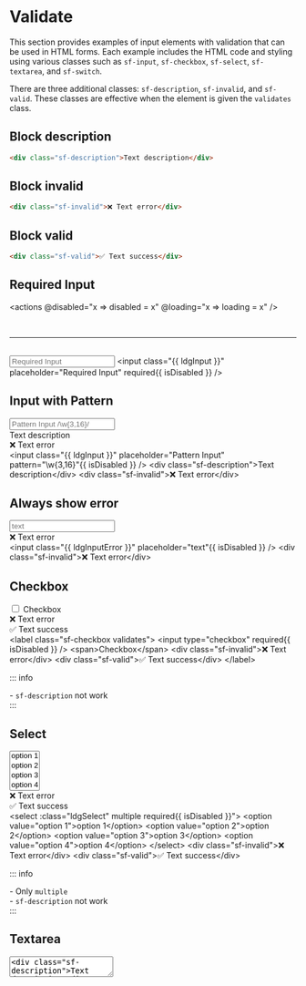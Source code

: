 
# Validate

This section provides examples of input elements with validation that can be used in HTML forms. Each example includes the HTML code and styling using various classes such as `sf-input`, `sf-checkbox`, `sf-select`, `sf-textarea`, and `sf-switch`.

There are three additional classes: `sf-description`, `sf-invalid`, and `sf-valid`. These classes are effective when the element is given the `validates` class.

## Block description
```html
<div class="sf-description">Text description</div>
```

## Block invalid
```html
<div class="sf-invalid">❌ Text error</div>
```

## Block valid
```html
<div class="sf-valid">✅ Text success</div>
```

## Required Input

<actions @disabled="x => disabled = x" @loading="x => loading = x" />

<br />

---
<br />

<input :class="ldgInput" placeholder="Required Input" required :disabled="disabled" />

<highlight lang="html">
&lt;input class="{{ ldgInput }}" placeholder="Required Input" required{{ isDisabled }} /&gt;
</highlight>

## Input with Pattern

<input :class="ldgInput" placeholder="Pattern Input /\w{3,16}/" pattern="\w{3,16}" :disabled="disabled" />
<div class="sf-description">Text description</div>
<div class="sf-invalid">❌ Text error</div>

<highlight lang="html">
&lt;input class="{{ ldgInput }}" placeholder="Pattern Input" pattern="\w{3,16}"{{ isDisabled }} /&gt;
&lt;div class="sf-description"&gt;Text description&lt;/div&gt;
&lt;div class="sf-invalid"&gt;❌ Text error&lt;/div&gt;
</highlight>

## Always show error

<input :class="ldgInputError" placeholder="text" :disabled="disabled" />
<div class="sf-invalid">❌ Text error</div>

<highlight lang="html">
&lt;input class="{{ ldgInputError }}" placeholder="text"{{ isDisabled }} /&gt;
&lt;div class="sf-invalid"&gt;❌ Text error&lt;/div&gt;
</highlight>

## Checkbox

<label class="sf-checkbox validates">
  <input type="checkbox" required :disabled="disabled" /> <span>Checkbox</span>
  <div class="sf-invalid">❌ Text error</div>
  <div class="sf-valid">✅ Text success</div>
</label>

<highlight lang="html">
&lt;label class="sf-checkbox validates"&gt;
  &lt;input type="checkbox" required{{ isDisabled }} /&gt; &lt;span&gt;Checkbox&lt;/span&gt;
  &lt;div class="sf-invalid"&gt;❌ Text error&lt;/div&gt;
  &lt;div class="sf-valid"&gt;✅ Text success&lt;/div&gt;
&lt;/label&gt;
</highlight>

::: info
<div> - <code>sf-description</code> not work</div>
:::

## Select

<select :class="ldgSelect" multiple required :disabled="disabled">
  <option value="option 1">option 1</option>
  <option value="option 2">option 2</option>
  <option value="option 3">option 3</option>
  <option value="option 4">option 4</option>
</select>
<div class="sf-invalid">❌ Text error</div>
<div class="sf-valid">✅ Text success</div>

<highlight lang="html">
&lt;select :class="ldgSelect" multiple required{{ isDisabled }}"&gt;
  &lt;option value="option 1"&gt;option 1&lt;/option&gt;
  &lt;option value="option 2"&gt;option 2&lt;/option&gt;
  &lt;option value="option 3"&gt;option 3&lt;/option&gt;
  &lt;option value="option 4"&gt;option 4&lt;/option&gt;
&lt;/select&gt;
&lt;div class="sf-invalid"&gt;❌ Text error&lt;/div&gt;
&lt;div class="sf-valid"&gt;✅ Text success&lt;/div&gt;
</highlight>

::: info
<div> - Only <code>multiple</code></div>
<div> - <code>sf-description</code> not work</div>
:::

## Textarea

<textarea :class="ldgTextarea" placeholder="textarea" required :disabled="disabled" />
<div class="sf-description">Text description</div>
<div class="sf-invalid">❌ Text error</div>
<div class="sf-valid">✅ Text success</div>

<highlight lang="html">
&lt;textarea class="{{ ldgTextarea }}" placeholder="textarea" required{{ isDisabled }}&gt;&lt;/textarea&gt;
&lt;div class="sf-description"&gt;Text description&lt;/div&gt;
&lt;div class="sf-invalid"&gt;❌ Text error&lt;/div&gt;
&lt;div class="sf-valid"&gt;✅ Text success&lt;/div&gt;
</highlight>

## Switch

<label class="sf-switch validates">
  <input type="checkbox" required :disabled="disabled" /> <span>Some text</span>
  <div class="sf-invalid">❌ Text error</div>
  <div class="sf-valid">✅ Text success</div>
</label>

<highlight lang="html">
&lt;label class="sf-switch validates"&gt;
  &lt;input type="checkbox" required{{ isDisabled }} /&gt; &lt;span&gt;Some text&lt;/span&gt;
  &lt;div class="sf-invalid"&gt;❌ Text error&lt;/div&gt;
  &lt;div class="sf-valid"&gt;✅ Text success&lt;/div&gt;
&lt;/label&gt;
</highlight>

::: info
<div> - <code>sf-description</code> not work</div>
:::

## Auth form validate

Here is an example showing that a `form` can be assigned the class `validates`, and the `type="submit"` button will be inactive until all conditions are met.

<form class="d:f validates" @submit.prevent>
  <fieldset class="d:f:y shift">
    <div class="d:f:x auto wrap">
      <div>
        <input :class="ldgInput" type="email" placeholder="email" pattern="\w+@\w+\.\w{2,}" required :disabled="disabled" />
        <div class="sf-description">Text description</div>
        <div class="sf-invalid">❌ Text error</div>
        <div class="sf-valid">✅ Text success</div>
      </div>
      <div>
        <input :class="ldgInput" type="password" placeholder="password" pattern="\w{3,16}" required autocomplete="off" :disabled="disabled" />
        <div class="sf-description">Text description</div>
        <div class="sf-invalid">❌ Text error</div>
        <div class="sf-valid">✅ Text success</div>
      </div>
    </div>
    <div class="shift right">
      <button :class="ldgButton" type="submit" :disabled="disabled">Login</button>
    </div>
  </fieldset>
</form>

<highlight lang="html">
&lt;form class="d:f validates" action="#"&gt;
  &lt;fieldset class="d:f:y shift"&gt;
    &lt;div class="d:f:x auto wrap"&gt;
      &lt;div&gt;
        &lt;input class="{{ ldgInput }}" type="email" placeholder="email" pattern="\w+@\w+\.\w{2,}" required{{ isDisabled }} /&gt;
        &lt;div class="sf-description"&gt;Text description&lt;/div&gt;
        &lt;div class="sf-invalid"&gt;❌ Text error&lt;/div&gt;
        &lt;div class="sf-valid"&gt;✅ Text success&lt;/div&gt;
      &lt;/div&gt;
      &lt;div&gt;
        &lt;input class="{{ ldgInput }}" type="password" placeholder="password" pattern="\w{3,16}" required autocomplete="off"{{ isDisabled }} /&gt;
        &lt;div class="sf-description"&gt;Text description&lt;/div&gt;
        &lt;div class="sf-invalid"&gt;❌ Text error&lt;/div&gt;
        &lt;div class="sf-valid"&gt;✅ Text success&lt;/div&gt;
      &lt;/div&gt;
    &lt;/div&gt;
    &lt;div class="shift right"&gt;
      &lt;button class="{{ ldgButton }}" type="submit"{{ isDisabled }}&gt;Login&lt;/button&gt;
    &lt;/div&gt;
  &lt;/fieldset&gt;
&lt;/form&gt;
</highlight>

## Conclusion

Using these examples, you can create forms with input elements that have validation. All elements are styled using the `sf-input` class for a consistent look and feel.

<script setup>
import { ref, computed } from 'vue';

import 'style-forge.form';

const loading = ref(false);
const disabled = ref(false);

const isLoading = computed(() => loading.value ? 'sf-loading' : null);
const isDisabled = computed(() => disabled.value ? ' disabled' : null);

const ldgInput = computed(() => ['sf-input', 'validates', isLoading.value].filter(x => x).join(' '));
const ldgInputError = computed(() => ['sf-input', 'error', isLoading.value].filter(x => x).join(' '));
const ldgSelect = computed(() => ['sf-select', 'validates', isLoading.value].filter(x => x).join(' '));
const ldgTextarea = computed(() => ['sf-textarea', 'validates', isLoading.value].filter(x => x).join(' '));
const ldgButton = computed(() => ['sf-button', isLoading.value].filter(x => x).join(' '));
</script>
